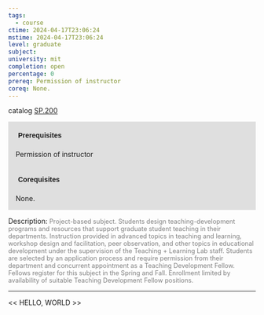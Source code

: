 ```yaml
---
tags:
  - course
ctime: 2024-04-17T23:06:24
mstime: 2024-04-17T23:06:24
level: graduate
subject: 
university: mit
completion: open
percentage: 0
prereq: Permission of instructor
coreq: None.
---
```


catalog [SP.200](http://student.mit.edu/catalog/mSPa.html#SP.200)

<span style="display: block; padding: 15px; background-color: rgb(100, 100, 100, 0.2);"><font id="m_prereq4212_0" style="display: block; font-family: Arial, sans-serif; font-weight: bold; padding: 5px">Prerequisites</font><br><span id="prereq4212_0">Permission of instructor</span></span>
<span style="display: block; padding: 15px; background-color: rgb(100, 100, 100, 0.2);"><font id="m_coreq4212_0" style="display: block; font-family: Arial, sans-serif; font-weight: bold; padding: 5px">Corequisites</font><br><span id="coreq4212_0">None.</span></span>

<font style="">Description:</font>
<font style="color: grey; font-size: 0.8rem;">Project-based subject. Students design teaching-development programs and resources that support graduate student teaching in their departments. Instruction provided in advanced topics in teaching and learning, workshop design and facilitation, peer observation, and other topics in educational development under the supervision of the Teaching + Learning Lab staff. Students are selected by an application process and require permission from their department and concurrent appointment as a Teaching Development Fellow. Fellows register for this subject in the Spring and Fall. Enrollment limited by availability of suitable Teaching Development Fellow positions.</font>



---

<< HELLO, WORLD >>

